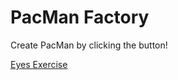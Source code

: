 # PacMan Factory

Create PacMan by clicking the button! 

<a href="https://trevorseeley.github.io/Eye_Tracking/"> Eyes Exercise </a>
